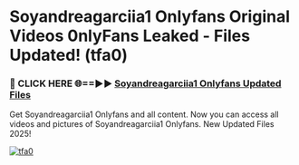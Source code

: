 # Soyandreagarciia1 Onlyfans Original Videos 0nlyFans Leaked - Files Updated! (tfa0)

<h3>🔴 CLICK HERE 🌐==►► <a href="https://tinyurl.com/ehrbuxhb" rel="nofollow">Soyandreagarciia1 Onlyfans Updated Files</a></h3>

Get Soyandreagarciia1 Onlyfans and all content. Now you can access all videos and pictures of Soyandreagarciia1 Onlyfans. New Updated Files 2025!

[![tfa0](https://i.imgur.com/lVYEuWS.gif)](https://tinyurl.com/ehrbuxhb)
